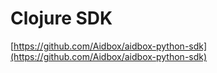 # Clojure SDK

[https://github.com/Aidbox/aidbox-python-sdk](https://github.com/Aidbox/aidbox-python-sdk)

